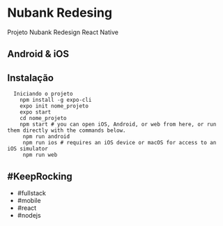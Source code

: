 # Nubank Redesing
Projeto Nubank Redesign React Native


## Android & iOS

<!-- TODO img project -->
<!-- ![Mobile Android iOS](src/assets/reactProjetFelipeBarbosaFerreiraMobile.svg) -->


## Instalação
```
  Iniciando o projeto
    npm install -g expo-cli
    expo init nome_projeto
    expo start
    cd nome_projeto
    npm start # you can open iOS, Android, or web from here, or run them directly with the commands below.
     npm run android
     npm run ios # requires an iOS device or macOS for access to an iOS simulator
     npm run web
```

## #KeepRocking
* #fullstack
* #mobile
* #react
* #nodejs
